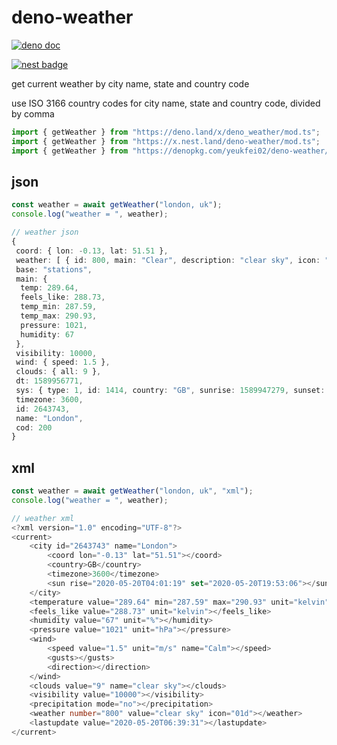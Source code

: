 # deno-weather

[![deno doc](https://doc.deno.land/badge.svg)](https://doc.deno.land/https/deno.land/x/deno_weather/mod.ts)

[![nest badge](https://nest.land/badge.svg)](https://nest.land/package/deno-weather)

get current weather by city name, state and country code

use ISO 3166 country codes for city name, state and country code, divided by comma

```ts
import { getWeather } from "https://deno.land/x/deno_weather/mod.ts";
import { getWeather } from "https://x.nest.land/deno-weather/mod.ts";
import { getWeather } from "https://denopkg.com/yeukfei02/deno-weather/mod.ts";
```

## json

```ts
const weather = await getWeather("london, uk");
console.log("weather = ", weather);

// weather json
{
 coord: { lon: -0.13, lat: 51.51 },
 weather: [ { id: 800, main: "Clear", description: "clear sky", icon: "01d" } ],
 base: "stations",
 main: {
  temp: 289.64,
  feels_like: 288.73,
  temp_min: 287.59,
  temp_max: 290.93,
  pressure: 1021,
  humidity: 67
 },
 visibility: 10000,
 wind: { speed: 1.5 },
 clouds: { all: 9 },
 dt: 1589956771,
 sys: { type: 1, id: 1414, country: "GB", sunrise: 1589947279, sunset: 1590004386 },
 timezone: 3600,
 id: 2643743,
 name: "London",
 cod: 200
}
```

## xml

```ts
const weather = await getWeather("london, uk", "xml");
console.log("weather = ", weather);

// weather xml
<?xml version="1.0" encoding="UTF-8"?>
<current>
    <city id="2643743" name="London">
        <coord lon="-0.13" lat="51.51"></coord>
        <country>GB</country>
        <timezone>3600</timezone>
        <sun rise="2020-05-20T04:01:19" set="2020-05-20T19:53:06"></sun>
    </city>
    <temperature value="289.64" min="287.59" max="290.93" unit="kelvin"></temperature>
    <feels_like value="288.73" unit="kelvin"></feels_like>
    <humidity value="67" unit="%"></humidity>
    <pressure value="1021" unit="hPa"></pressure>
    <wind>
        <speed value="1.5" unit="m/s" name="Calm"></speed>
        <gusts></gusts>
        <direction></direction>
    </wind>
    <clouds value="9" name="clear sky"></clouds>
    <visibility value="10000"></visibility>
    <precipitation mode="no"></precipitation>
    <weather number="800" value="clear sky" icon="01d"></weather>
    <lastupdate value="2020-05-20T06:39:31"></lastupdate>
</current>
```
